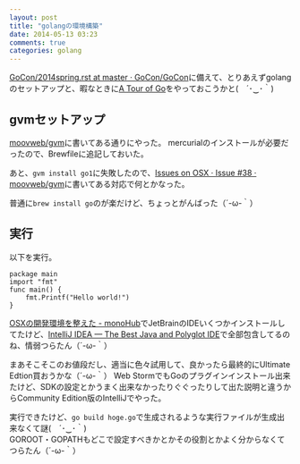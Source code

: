 ```yaml
---
layout: post
title: "golangの環境構築"
date: 2014-05-13 03:23
comments: true
categories: golang
---
```


[GoCon/2014spring.rst at master · GoCon/GoCon](https://github.com/GoCon/GoCon/blob/master/2014spring.rst)に備えて、とりあえずgolangのセットアップと、暇なときに[A Tour of Go](http://tour.golang.org/#1)をやっておこうかと(　´･‿･｀)

## gvmセットアップ

[moovweb/gvm](https://github.com/moovweb/gvm)に書いてある通りにやった。
mercurialのインストールが必要だったので、Brewfileに追記しておいた。

あと、`gvm install go1`に失敗したので、[Issues on OSX · Issue #38 · moovweb/gvm](https://github.com/moovweb/gvm/issues/38#issuecomment-39842170)に書いてある対応で何とかなった。

普通に`brew install go`のが楽だけど、ちょっとがんばった（´-ω-｀）

## 実行

以下を実行。

```
package main
import "fmt"
func main() {
    fmt.Printf("Hello world!")
}
```

[OSXの開発環境を整えた - monoHub](http://mono0926.com/blog/2014/05/06/renew/)でJetBrainのIDEいくつかインストールしてたけど、[IntelliJ IDEA — The Best Java and Polyglot IDE](http://www.jetbrains.com/idea/)で全部包含してるのね、情弱つらたん（´-ω-｀）

まあそこそこのお値段だし、適当に色々試用して、良かったら最終的にUltimate Edtion買おうかな（´-ω-｀）
Web StormでもGoのプラグインインストール出来たけど、SDKの設定とかうまく出来なかったりぐぐったりして出た説明と違うからCommunity Edition版のIntelliJでやった。

実行できたけど、`go build hoge.go`で生成されるような実行ファイルが生成出来なくて謎(　´･‿･｀)  
GOROOT・GOPATHもどこで設定すべきかとかその役割とかよく分からなくてつらたん（´-ω-｀）